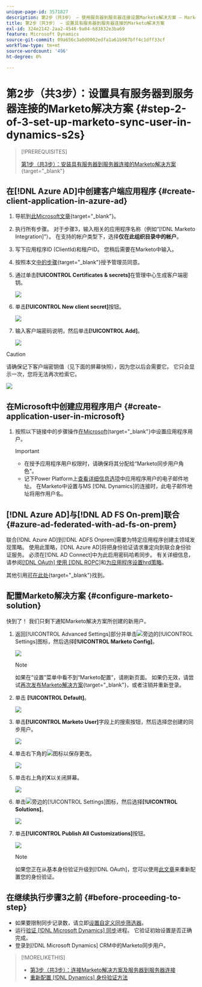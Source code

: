 ```yaml
---
unique-page-id: 3571827
description: 第2步（共3步） — 使用服务器到服务器连接设置Marketo解决方案 — Marketo文档 — 产品文档
title: 第2步（共3步） — 设置具有服务器到服务器连接的Marketo解决方案
exl-id: 324e2142-2aa2-4548-9a04-683832e3ba69
feature: Microsoft Dynamics
source-git-commit: 09a656c3a0d0002edfa1a61b987bff4c1dff33cf
workflow-type: tm+mt
source-wordcount: '496'
ht-degree: 0%

---
```


# 第2步（共3步）：设置具有服务器到服务器连接的Marketo解决方案 {#step-2-of-3-set-up-marketo-sync-user-in-dynamics-s2s}

>[!PREREQUISITES]
>
>[第1步（共3步）：安装具有服务器到服务器连接的Marketo解决方案](/help/marketo/product-docs/crm-sync/microsoft-dynamics-sync/sync-setup/microsoft-dynamics-365-with-s2s-connection/step-1-of-3-install.md){target="_blank"}

## 在[!DNL Azure AD]中创建客户端应用程序 {#create-client-application-in-azure-ad}

1. 导航到[此Microsoft文章](https://docs.microsoft.com/en-us/powerapps/developer/common-data-service/walkthrough-register-app-azure-active-directory#create-an-application-registration){target="_blank"}。

1. 执行所有步骤。 对于步骤3，输入相关的应用程序名称（例如“[!DNL Marketo Integration]”）。 在支持的帐户类型下，选择&#x200B;**仅在此组织目录中的帐户**。

1. 写下应用程序ID (ClientId)和租户ID。 您稍后需要在Marketo中输入。

1. 按照本文[中的步骤](/help/marketo/product-docs/crm-sync/microsoft-dynamics-sync/sync-setup/grant-consent-for-client-id-and-app-registration.md){target="_blank"}授予管理员同意。

1. 通过单击&#x200B;**[!UICONTROL Certificates & secrets]**&#x200B;在管理中心生成客户端密钥。

   ![](assets/step-2-of-3-set-up-marketo-sync-user-in-dynamics-s2s-1.png)

1. 单击&#x200B;**[!UICONTROL New client secret]**&#x200B;按钮。

   ![](assets/step-2-of-3-set-up-marketo-sync-user-in-dynamics-s2s-2.png)

1. 输入客户端密码说明，然后单击&#x200B;**[!UICONTROL Add]**。

   ![](assets/step-2-of-3-set-up-marketo-sync-user-in-dynamics-s2s-3.png)

>[!CAUTION]
>
>请确保记下客户端密钥值（见下面的屏幕快照），因为您以后会需要它。 它只会显示一次，您将无法再次检索它。

![](assets/step-2-of-3-set-up-marketo-sync-user-in-dynamics-s2s-4.png)

## 在Microsoft中创建应用程序用户 {#create-application-user-in-microsoft}

1. 按照以下链接中的步骤操作[在Microsoft](https://docs.microsoft.com/en-us/powerapps/developer/common-data-service/use-single-tenant-server-server-authentication#application-user-creation){target="_blank"}中设置应用程序用户。

   >[!IMPORTANT]
   >
   >* 在授予应用程序用户权限时，请确保将其分配给“Marketo同步用户角色”。
   >* 记下Power Platform上[查看详细信息选项](https://docs.microsoft.com/en-us/power-platform/admin/manage-application-users#view-or-edit-the-details-of-an-application-user)中应用程序用户的电子邮件地址。 在Marketo中设置与MS [!DNL Dynamics]的连接时，此电子邮件地址将用作用户名。

## [!DNL Azure AD]与[!DNL AD FS On-prem]联合 {#azure-ad-federated-with-ad-fs-on-prem}

联合[!DNL Azure AD]到[!DNL ADFS Onprem]需要为特定应用程序创建主领域发现策略。 使用此策略，[!DNL Azure AD]将把身份验证请求重定向到联合身份验证服务。 必须在[!DNL AD Connect]中为此启用密码哈希同步。 有关详细信息，请参阅[[!DNL OAuth] 使用 [!DNL ROPC]](https://docs.microsoft.com/en-us/azure/active-directory/develop/v2-oauth-ropc)和[为应用程序设置hrd策略](https://docs.microsoft.com/en-us/azure/active-directory/manage-apps/configure-authentication-for-federated-users-portal#example-set-an-hrd-policy-for-an-application)。

其他引用[可在此处](https://docs.microsoft.com/en-us/azure/active-directory/reports-monitoring/concept-all-sign-ins#:~:text=Interactive%20user%20sign%2Dins%20are,as%20the%20Microsoft%20Authenticator%20app.&text=此%20report%20also%20include%20federated，为%20federated%20to%20Azure%20AD。){target="_blank"}找到。

## 配置Marketo解决方案 {#configure-marketo-solution}

快到了！ 我们只剩下通知Marketo解决方案所创建的新用户。

1. 返回[!UICONTROL Advanced Settings]部分并单击![](assets/image2015-5-13-15-3a49-3a19.png)旁边的[!UICONTROL Settings]图标，然后选择&#x200B;**[!UICONTROL Marketo Config]**。

   ![](assets/fourteen.png)

   >[!NOTE]
   >
   >如果在“设置”菜单中看不到“Marketo配置”，请刷新页面。 如果仍无效，请尝试[再次发布Marketo解决方案](/help/marketo/product-docs/crm-sync/microsoft-dynamics-sync/sync-setup/microsoft-dynamics-365-with-s2s-connection/step-1-of-3-install.md){target="_blank"}，或者注销并重新登录。

1. 单击 **[!UICONTROL Default]**。

   ![](assets/fifteen.png)

1. 单击&#x200B;**[!UICONTROL Marketo User]**&#x200B;字段上的搜索按钮，然后选择您创建的同步用户。

   ![](assets/sixteen.png)

1. 单击右下角的![](assets/image2015-3-13-15-3a10-3a11.png)图标以保存更改。

   ![](assets/image2015-3-13-15-3a3-3a3.png)

1. 单击右上角的&#x200B;**X**&#x200B;以关闭屏幕。

   ![](assets/seventeen.png)

1. 单击![](assets/image2015-5-13-15-3a49-3a19-1.png)旁边的[!UICONTROL Settings]图标，然后选择&#x200B;**[!UICONTROL Solutions]**。

   ![](assets/eighteen.png)

1. 单击&#x200B;**[!UICONTROL Publish All Customizations]**&#x200B;按钮。

   ![](assets/nineteen.png)

   >[!NOTE]
   >
   >如果您正在从基本身份验证升级到[!DNL OAuth]，您可以使用[此文章](/help/marketo/product-docs/crm-sync/microsoft-dynamics-sync/sync-setup/reconfigure-dynamics-authentication-method.md)来重新配置您的身份验证。

## 在继续执行步骤3之前 {#before-proceeding-to-step}

* 如果要限制同步记录数，请立即[设置自定义同步筛选器](/help/marketo/product-docs/crm-sync/microsoft-dynamics-sync/create-a-custom-dynamics-sync-filter.md)。
* 运行[验证 [!DNL Microsoft Dynamics] 同步](/help/marketo/product-docs/crm-sync/microsoft-dynamics-sync/sync-setup/validate-microsoft-dynamics-sync.md)进程。 它验证初始设置是否正确完成。
* 登录到[!DNL Microsoft Dynamics] CRM中的Marketo同步用户。

>[!MORELIKETHIS]
>
>* [第3步（共3步）：连接Marketo解决方案及服务器到服务器连接](/help/marketo/product-docs/crm-sync/microsoft-dynamics-sync/sync-setup/microsoft-dynamics-365-with-s2s-connection/step-3-of-3-connect.md)
>* [重新配置 [!DNL Dynamics] 身份验证方法](/help/marketo/product-docs/crm-sync/microsoft-dynamics-sync/sync-setup/reconfigure-dynamics-authentication-method.md)
